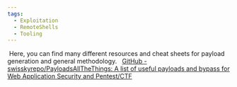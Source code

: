 ```yaml
---
tags:
  - Exploitation
  - RemoteShells
  - Tooling
---
```

 Here, you can find many different resources and cheat sheets for payload generation and general methodology.
 
[GitHub - swisskyrepo/PayloadsAllTheThings: A list of useful payloads and bypass for Web Application Security and Pentest/CTF](https://github.com/swisskyrepo/PayloadsAllTheThings/)